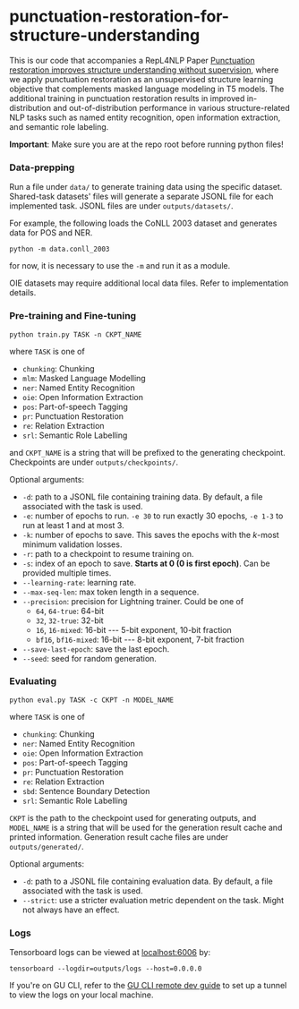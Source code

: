 # punctuation-restoration-for-structure-understanding

This is our code that accompanies a RepL4NLP Paper 
[Punctuation restoration improves structure understanding without supervision](https://aclanthology.org/2025.repl4nlp-1.10/), 
where we apply punctuation restoration as an unsupervised structure learning objective 
that complements masked language modeling in T5 models. 
The additional training in punctuation restoration results in
improved in-distribution and out-of-distribution performance in various structure-related NLP tasks
such as named entity recognition, open information extraction, and semantic role labeling.

**Important**: Make sure you are at the repo root before running python files!

### Data-prepping

Run a file under `data/` to generate training data using the specific dataset. 
Shared-task datasets' files will generate a separate JSONL file for each implemented task. 
JSONL files are under `outputs/datasets/`. 

For example, the following loads the CoNLL 2003 dataset and generates data for POS and NER. 

```commandline
python -m data.conll_2003
```

for now, it is necessary to use the `-m` and run it as a module. 

OIE datasets may require additional local data files. Refer to implementation details. 

### Pre-training and Fine-tuning

```commandline
python train.py TASK -n CKPT_NAME
```

where `TASK` is one of

- `chunking`: Chunking
- `mlm`: Masked Language Modelling
- `ner`: Named Entity Recognition
- `oie`: Open Information Extraction
- `pos`: Part-of-speech Tagging
- `pr`: Punctuation Restoration
- `re`: Relation Extraction
- `srl`: Semantic Role Labelling

and `CKPT_NAME` is a string that will be prefixed to the generating checkpoint. 
Checkpoints are under `outputs/checkpoints/`. 

Optional arguments: 

- `-d`: path to a JSONL file containing training data. By default, a file associated with the task is used. 
- `-e`: number of epochs to run. `-e 30` to run exactly 30 epochs, `-e 1-3` to run at least 1 and at most 3.
- `-k`: number of epochs to save. This saves the epochs with the $k$-most minimum validation losses.
- `-r`: path to a checkpoint to resume training on.
- `-s`: index of an epoch to save. **Starts at 0 (0 is first epoch)**. Can be provided multiple times.
- `--learning-rate`: learning rate. 
- `--max-seq-len`: max token length in a sequence. 
- `--precision`: precision for Lightning trainer. Could be one of
  - `64`, `64-true`: 64-bit
  - `32`, `32-true`: 32-bit
  - `16`, `16-mixed`: 16-bit --- 5-bit exponent, 10-bit fraction
  - `bf16`, `bf16-mixed`: 16-bit --- 8-bit exponent, 7-bit fraction
- `--save-last-epoch`: save the last epoch. 
- `--seed`: seed for random generation. 

### Evaluating

```commandline
python eval.py TASK -c CKPT -n MODEL_NAME
```

where `TASK` is one of

- `chunking`: Chunking
- `ner`: Named Entity Recognition
- `oie`: Open Information Extraction
- `pos`: Part-of-speech Tagging
- `pr`: Punctuation Restoration
- `re`: Relation Extraction
- `sbd`: Sentence Boundary Detection
- `srl`: Semantic Role Labelling

`CKPT` is the path to the checkpoint used for generating outputs, and `MODEL_NAME` is a string that will be used for the generation result cache and printed information. 
Generation result cache files are under `outputs/generated/`. 

Optional arguments: 

- `-d`: path to a JSONL file containing evaluation data. By default, a file associated with the task is used. 
- `--strict`: use a stricter evaluation metric dependent on the task. Might not always have an effect. 

### Logs

Tensorboard logs can be viewed at [localhost:6006](localhost:6006) by:
```commandline
tensorboard --logdir=outputs/logs --host=0.0.0.0
```

If you're on GU CLI, refer to the [GU CLI remote dev guide](https://github.com/Aatlantise/gu-cli-remote-dev)
to set up a tunnel to view the logs on your local machine.



